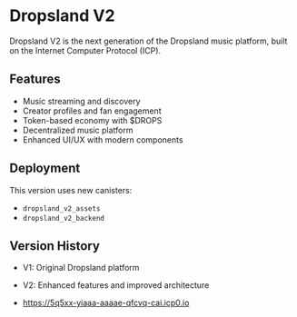 # Dropsland V2

Dropsland V2 is the next generation of the Dropsland music platform, built on the Internet Computer Protocol (ICP).

## Features

- Music streaming and discovery
- Creator profiles and fan engagement
- Token-based economy with $DROPS
- Decentralized music platform
- Enhanced UI/UX with modern components

## Deployment

This version uses new canisters:
- `dropsland_v2_assets`
- `dropsland_v2_backend`

## Version History

- V1: Original Dropsland platform
- V2: Enhanced features and improved architecture

- https://5q5xx-yiaaa-aaaae-qfcvq-cai.icp0.io
